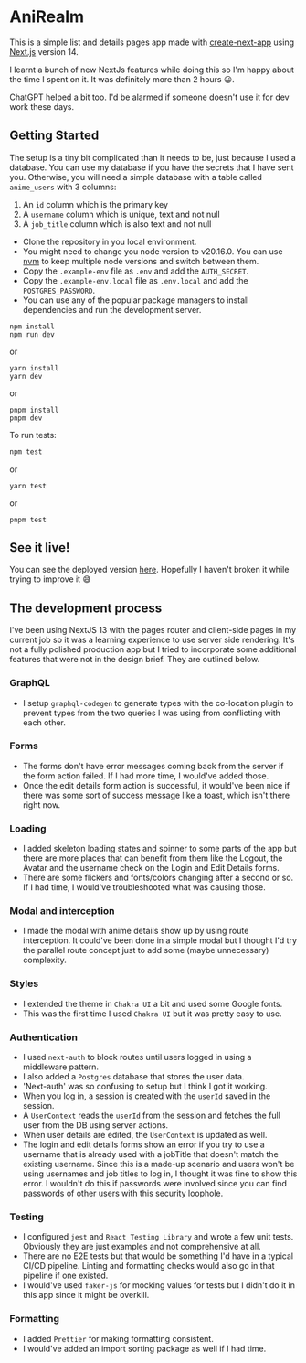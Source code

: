 # AniRealm

This is a simple list and details pages app made with [create-next-app](https://github.com/vercel/next.js/tree/canary/packages/create-next-app) using [Next.js](https://nextjs.org/) version 14.

I learnt a bunch of new NextJs features while doing this so I'm happy about the time I spent on it. It was definitely more than 2 hours 😀.

ChatGPT helped a bit too. I'd be alarmed if someone doesn't use it for dev work these days. 

## Getting Started

The setup is a tiny bit complicated than it needs to be, just because I used a database. You can use my database if you have the secrets that I have sent you. Otherwise, you will need a simple database with a table called `anime_users` with 3 columns:
1. An `id` column which is the primary key
2. A `username` column which is unique, text and not null
3. A `job_title` column which is also text and not null

- Clone the repository in you local environment. 
- You might need to change you node version to v20.16.0. You can use [nvm](https://github.com/nvm-sh/nvm) to keep multiple node versions and switch between them.
- Copy the `.example-env` file as `.env` and add the `AUTH_SECRET`.
- Copy the `.example-env.local` file as `.env.local` and add the `POSTGRES_PASSWORD`.
- You can use any of the popular package managers to install dependencies and run the development server.
```
npm install
npm run dev
```
or 
```
yarn install
yarn dev
```
or
```
pnpm install
pnpm dev
```

To run tests:

```bash
npm test
```
or 
```
yarn test
```
or 
```
pnpm test
```

## See it live!

You can see the deployed version [here](https://anime-dashboard-blond.vercel.app/).
Hopefully I haven't broken it while trying to improve it 😅

## The development process

I've been using NextJS 13 with the pages router and client-side pages in my current job so it was a learning experience to use server side rendering. It's not a fully polished production app but I tried to incorporate some additional features that were not in the design brief. They are outlined below.

### **GraphQL**

- I setup `graphql-codegen` to generate types with the co-location plugin to prevent types from the two queries I was using from conflicting with each other.

### **Forms**

- The forms don't have error messages coming back from the server if the form action failed. If I had more time, I would've added those.
- Once the edit details form action is successful, it would've been nice if there was some sort of success message like a toast, which isn't there right now. 

### **Loading**

- I added skeleton loading states and spinner to some parts of the app but there are more places that can benefit from them like the Logout, the Avatar and the username check on the Login and Edit Details forms.
- There are some flickers and fonts/colors changing after a second or so. If I had time, I would've troubleshooted what was causing those.

### **Modal and interception**

- I made the modal with anime details show up by using route interception. It could've been done in a simple modal but I thought I'd try the parallel route concept just to add some (maybe unnecessary) complexity.

### **Styles**

- I extended the theme in `Chakra UI` a bit and used some Google fonts.
- This was the first time I used `Chakra UI` but it was pretty easy to use.

### **Authentication**

- I used `next-auth` to block routes until users logged in using a middleware pattern.
- I also added a `Postgres` database that stores the user data. 
- 'Next-auth' was so confusing to setup but I think I got it working.
- When you log in, a session is created with the `userId` saved in the session. 
- A `UserContext` reads the `userId` from the session and fetches the full user from the DB using server actions. 
- When user details are edited, the `UserContext` is updated as well.
- The login and edit details forms show an error if you try to use a username that is already used with a jobTitle that doesn't match the existing username. Since this  is a made-up scenario and users won't be using usernames and job titles to log in, I thought it was fine to show this error. I wouldn't do this if passwords were involved since you can find passwords of other users with this security loophole.

### **Testing**

- I configured `jest` and `React Testing Library` and wrote a few unit tests. Obviously they are just examples and not comprehensive at all.
- There are no E2E tests but that would be something I'd have in a typical CI/CD pipeline. Linting and formatting checks would also go in that pipeline if one existed.
- I would've used `faker-js` for mocking values for tests but I didn't do it in this app since it might be overkill.

### **Formatting**

- I added `Prettier` for making formatting consistent.
- I would've added an import sorting package as well if I had time.
